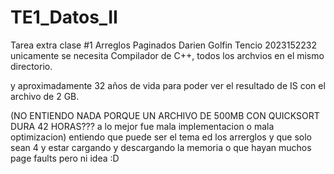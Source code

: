 # TE1_Datos_II
Tarea extra clase #1 Arreglos Paginados
Darien Golfin Tencio 2023152232
unicamente se necesita Compilador de C++, todos los archvios en el mismo directorio. 

y aproximadamente 32 años de vida para poder ver el resultado de IS con el archivo de 2 GB.

(NO ENTIENDO NADA PORQUE UN ARCHIVO DE 500MB CON QUICKSORT DURA 42 HORAS??? a lo mejor fue mala implementacion o mala optimizacion)
entiendo que puede ser el tema ed los arrerglos y que solo sean 4 y estar cargando y descargando la memoria o que hayan muchos page faults pero ni idea :D

